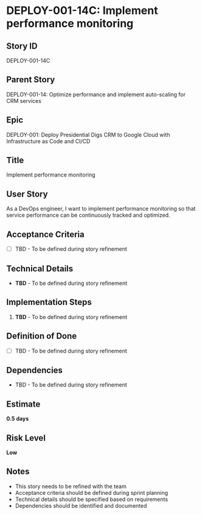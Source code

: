 # DEPLOY-001-14C: Implement performance monitoring

## Story ID
DEPLOY-001-14C

## Parent Story
DEPLOY-001-14: Optimize performance and implement auto-scaling for CRM services

## Epic
DEPLOY-001: Deploy Presidential Digs CRM to Google Cloud with Infrastructure as Code and CI/CD

## Title
Implement performance monitoring

## User Story
As a DevOps engineer, I want to implement performance monitoring so that service performance can be continuously tracked and optimized.

## Acceptance Criteria
- [ ] TBD - To be defined during story refinement

## Technical Details
- **TBD** - To be defined during story refinement

## Implementation Steps
1. **TBD** - To be defined during story refinement

## Definition of Done
- [ ] TBD - To be defined during story refinement

## Dependencies
- TBD - To be defined during story refinement

## Estimate
**0.5 days**

## Risk Level
**Low**

## Notes
- This story needs to be refined with the team
- Acceptance criteria should be defined during sprint planning
- Technical details should be specified based on requirements
- Dependencies should be identified and documented
